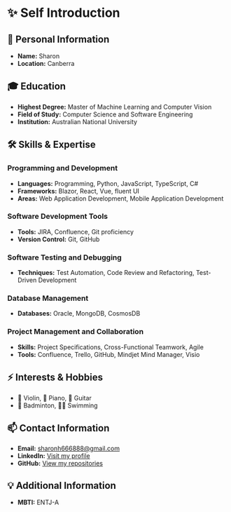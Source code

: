 # ✨ Self Introduction

## 🙋 Personal Information
- **Name:** Sharon  
- **Location:** Canberra  

## 🎓 Education
- **Highest Degree:** Master of Machine Learning and Computer Vision  
- **Field of Study:** Computer Science and Software Engineering  
- **Institution:** Australian National University  

## 🛠 Skills & Expertise

### Programming and Development
- **Languages:** Programming, Python, JavaScript, TypeScript, C#  
- **Frameworks:** Blazor, React, Vue, fluent UI  
- **Areas:** Web Application Development, Mobile Application Development  

### Software Development Tools
- **Tools:** JIRA, Confluence, Git proficiency  
- **Version Control:** Git, GitHub  

### Software Testing and Debugging
- **Techniques:** Test Automation, Code Review and Refactoring, Test-Driven Development  

### Database Management
- **Databases:** Oracle, MongoDB, CosmosDB  

### Project Management and Collaboration
- **Skills:** Project Specifications, Cross-Functional Teamwork, Agile  
- **Tools:** Confluence, Trello, GitHub, Mindjet Mind Manager, Visio  

## ⚡ Interests & Hobbies
- 🎻 Violin, 🎹 Piano, 🎸 Guitar  
- 🏸 Badminton, 🏊‍♀️ Swimming  

## 📫 Contact Information
- **Email:** [sharonh666888@gmail.com](mailto:sharonh666888@gmail.com)  
- **LinkedIn:** [Visit my profile](#)  
- **GitHub:** [View my repositories](#)  

## 💡 Additional Information
- **MBTI:** ENTJ-A  
